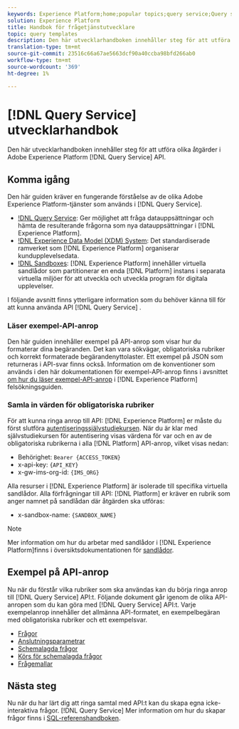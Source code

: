 ```yaml
---
keywords: Experience Platform;home;popular topics;query service;Query service;query
solution: Experience Platform
title: Handbok för frågetjänstutvecklare
topic: query templates
description: Den här utvecklarhandboken innehåller steg för att utföra olika åtgärder i Adobe Experience Platform Query Service API.
translation-type: tm+mt
source-git-commit: 23516c66a67ae5663dcf90a40ccba98bfd266ab0
workflow-type: tm+mt
source-wordcount: '369'
ht-degree: 1%

---
```



# [!DNL Query Service] utvecklarhandbok

Den här utvecklarhandboken innehåller steg för att utföra olika åtgärder i Adobe Experience Platform [!DNL Query Service] API.

## Komma igång

Den här guiden kräver en fungerande förståelse av de olika Adobe Experience Platform-tjänster som används i [!DNL Query Service].

- [!DNL Query Service](../home.md): Ger möjlighet att fråga datauppsättningar och hämta de resulterande frågorna som nya datauppsättningar i [!DNL Experience Platform].
- [!DNL Experience Data Model (XDM) System](../../xdm/home.md): Det standardiserade ramverket som [!DNL Experience Platform] organiserar kundupplevelsedata.
- [!DNL Sandboxes](../../sandboxes/home.md): [!DNL Experience Platform] innehåller virtuella sandlådor som partitionerar en enda [!DNL Platform] instans i separata virtuella miljöer för att utveckla och utveckla program för digitala upplevelser.

I följande avsnitt finns ytterligare information som du behöver känna till för att kunna använda API [!DNL Query Service] .

### Läser exempel-API-anrop

Den här guiden innehåller exempel på API-anrop som visar hur du formaterar dina begäranden. Det kan vara sökvägar, obligatoriska rubriker och korrekt formaterade begärandenyttolaster. Ett exempel på JSON som returneras i API-svar finns också. Information om de konventioner som används i den här dokumentationen för exempel-API-anrop finns i avsnittet [om hur du läser exempel-API-anrop](../../landing/troubleshooting.md#how-do-i-format-an-api-request) i [!DNL Experience Platform] felsökningsguiden.

### Samla in värden för obligatoriska rubriker

För att kunna ringa anrop till API: [!DNL Experience Platform] er måste du först slutföra [autentiseringssjälvstudiekursen](../../tutorials/authentication.md). När du är klar med självstudiekursen för autentisering visas värdena för var och en av de obligatoriska rubrikerna i alla [!DNL Platform] API-anrop, vilket visas nedan:

- Behörighet: `Bearer {ACCESS_TOKEN}`
- x-api-key: `{API_KEY}`
- x-gw-ims-org-id: `{IMS_ORG}`

Alla resurser i [!DNL Experience Platform] är isolerade till specifika virtuella sandlådor. Alla förfrågningar till API: [!DNL Platform] er kräver en rubrik som anger namnet på sandlådan där åtgärden ska utföras:

- x-sandbox-name: `{SANDBOX_NAME}`

>[!NOTE]
>
>Mer information om hur du arbetar med sandlådor i [!DNL Experience Platform]finns i översiktsdokumentationen för [sandlådor](../../sandboxes/home.md).

## Exempel på API-anrop

Nu när du förstår vilka rubriker som ska användas kan du börja ringa anrop till [!DNL Query Service] API:t. Följande dokument går igenom de olika API-anropen som du kan göra med [!DNL Query Service] API:t. Varje exempelanrop innehåller det allmänna API-formatet, en exempelbegäran med obligatoriska rubriker och ett exempelsvar.

- [Frågor](queries.md)
- [Anslutningsparametrar](connection-parameters.md)
- [Schemalagda frågor](scheduled-queries.md)
- [Körs för schemalagda frågor](runs-scheduled-queries.md)
- [Frågemallar](query-templates.md)

## Nästa steg

Nu när du har lärt dig att ringa samtal med API:t kan du skapa egna icke-interaktiva frågor. [!DNL Query Service] Mer information om hur du skapar frågor finns i [SQL-referenshandboken](../sql/overview.md).